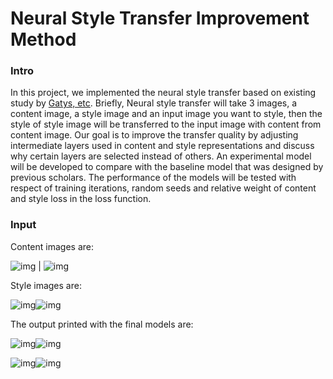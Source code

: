 # Neural Style Transfer Improvement Method

### Intro

In this project, we implemented the neural style transfer based on existing study by [Gatys, etc](https://www.cv-foundation.org/openaccess/content_cvpr_2016/papers/Gatys_Image_Style_Transfer_CVPR_2016_paper.pdf). Briefly, Neural style transfer will take 3 images, a content image, a style image and an input image you want to style, then the style of style image will be transferred to the input image with content from content image. Our goal is to improve the transfer quality by adjusting intermediate layers used in content and style representations and discuss why certain layers are selected instead of others. An experimental model will be developed to compare with the baseline model that was designed by previous scholars. The performance of the models will be tested with respect of training iterations, random seeds and relative weight of content and style loss in the loss function.

### Input

Content images are:

![img](https://github.com/xinyi0351/STAT5242/blob/main/images/content1.jpg) | ![img](https://github.com/xinyi0351/STAT5242/blob/main/images/content2.jpg)

Style images are:

![img](https://github.com/xinyi0351/STAT5242/blob/main/images/style1.jpg)![img](https://github.com/xinyi0351/STAT5242/blob/main/images/style2.jpg)

The output printed with the final models are:

![img](https://github.com/xinyi0351/STAT5242/blob/main/images/final1.png)![img](https://github.com/xinyi0351/STAT5242/blob/main/images/final2.png)

![img](https://github.com/xinyi0351/STAT5242/blob/main/images/final3.png)![img](https://github.com/xinyi0351/STAT5242/blob/main/images/final4.png)
